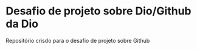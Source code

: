 # Desafio de projeto sobre Dio/Github da Dio
Repositório crisdo para o desafio de projeto sobre Github
